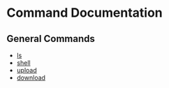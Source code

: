 # Command Documentation

## General Commands
 * [ls](/agents/thanatos/commands/ls/)
 * [shell](/agents/thanatos/commands/shell/)
 * [upload](/agents/thanatos/commands/upload/)
 * [download](/agents/thanatos/commands/download/)
 
